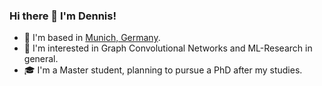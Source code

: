 ### Hi there 👋 I'm Dennis!

 - 📌 I'm based in [Munich, Germany](https://www.google.com/maps/place/Munich/@48.1549107,11.5418357,11z/data=!3m1!4b1!4m5!3m4!1s0x479e75f9a38c5fd9:0x10cb84a7db1987d!8m2!3d48.1351253!4d11.5819805?hl=en).
 - 🔭 I'm interested in Graph Convolutional Networks and ML-Research in general.
 - 🎓 I'm a Master student, planning to pursue a PhD after my studies.
